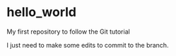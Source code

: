 # hello_world
My first repository to follow the Git tutorial

I just need to make some edits to commit to the branch.
